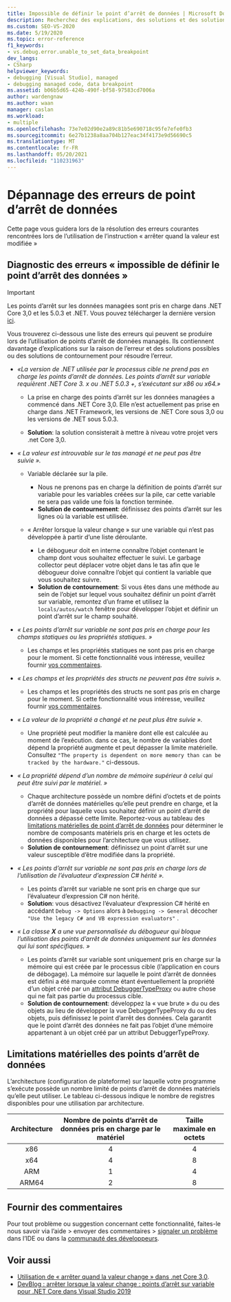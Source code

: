 ```yaml
---
title: Impossible de définir le point d’arrêt de données | Microsoft Docs
description: Recherchez des explications, des solutions et des solutions de contournement pour « impossible de définir les erreurs de point d’arrêt sur variable » qui se produisent lors de l’utilisation de « arrêter lorsque la valeur change ».
ms.custom: SEO-VS-2020
ms.date: 5/19/2020
ms.topic: error-reference
f1_keywords:
- vs.debug.error.unable_to_set_data_breakpoint
dev_langs:
- CSharp
helpviewer_keywords:
- debugging [Visual Studio], managed
- debugging managed code, data breakpoint
ms.assetid: b06b5d65-424b-490f-bf58-97583cd7006a
author: wardengnaw
ms.author: waan
manager: caslan
ms.workload:
- multiple
ms.openlocfilehash: 73e7e02d90e2a89c81b5e690718c95fe7efe0fb3
ms.sourcegitcommit: 6e27b1238a8aa704b127eac34f4173e9d56690c5
ms.translationtype: MT
ms.contentlocale: fr-FR
ms.lasthandoff: 05/20/2021
ms.locfileid: "110231963"
---
```

# <a name="troubleshooting-data-breakpoint-errors"></a>Dépannage des erreurs de point d’arrêt de données
Cette page vous guidera lors de la résolution des erreurs courantes rencontrées lors de l’utilisation de l’instruction « arrêter quand la valeur est modifiée »

## <a name="diagnosing-unable-to-set-data-breakpoint-errors"></a>Diagnostic des erreurs « impossible de définir le point d’arrêt des données »
> [!IMPORTANT]
> Les points d’arrêt sur les données managées sont pris en charge dans .NET Core 3,0 et les 5.0.3 et .NET. Vous pouvez télécharger la dernière version [ici](https://dotnet.microsoft.com/download).

Vous trouverez ci-dessous une liste des erreurs qui peuvent se produire lors de l’utilisation de points d’arrêt de données managés. Ils contiennent davantage d’explications sur la raison de l’erreur et des solutions possibles ou des solutions de contournement pour résoudre l’erreur.

- *«La version de .NET utilisée par le processus cible ne prend pas en charge les points d’arrêt de données. Les points d’arrêt sur variable requièrent .NET Core 3. x ou .NET 5.0.3 +, s’exécutant sur x86 ou x64.»*

  - La prise en charge des points d’arrêt sur les données managées a commencé dans .NET Core 3,0. Elle n’est actuellement pas prise en charge dans .NET Framework, les versions de .NET Core sous 3,0 ou les versions de .NET sous 5.0.3. 
    
  - **Solution**: la solution consisterait à mettre à niveau votre projet vers .net Core 3,0.

- *« La valeur est introuvable sur le tas managé et ne peut pas être suivie ».*
  - Variable déclarée sur la pile.
    - Nous ne prenons pas en charge la définition de points d’arrêt sur variable pour les variables créées sur la pile, car cette variable ne sera pas valide une fois la fonction terminée.
    - **Solution de contournement**: définissez des points d’arrêt sur les lignes où la variable est utilisée.

  - « Arrêter lorsque la valeur change » sur une variable qui n’est pas développée à partir d’une liste déroulante.
    - Le débogueur doit en interne connaître l’objet contenant le champ dont vous souhaitez effectuer le suivi. Le garbage collector peut déplacer votre objet dans le tas afin que le débogueur doive connaître l’objet qui contient la variable que vous souhaitez suivre. 
    - **Solution de contournement**: Si vous êtes dans une méthode au sein de l’objet sur lequel vous souhaitez définir un point d’arrêt sur variable, remontez d’un frame et utilisez la `locals/autos/watch` fenêtre pour développer l’objet et définir un point d’arrêt sur le champ souhaité.

- *« Les points d’arrêt sur variable ne sont pas pris en charge pour les champs statiques ou les propriétés statiques. »*
    
  - Les champs et les propriétés statiques ne sont pas pris en charge pour le moment. Si cette fonctionnalité vous intéresse, veuillez fournir [vos commentaires](#provide-feedback).

- *« Les champs et les propriétés des structs ne peuvent pas être suivis ».*

  - Les champs et les propriétés des structs ne sont pas pris en charge pour le moment. Si cette fonctionnalité vous intéresse, veuillez fournir [vos commentaires](#provide-feedback).

- *« La valeur de la propriété a changé et ne peut plus être suivie ».*

  - Une propriété peut modifier la manière dont elle est calculée au moment de l’exécution. dans ce cas, le nombre de variables dont dépend la propriété augmente et peut dépasser la limite matérielle. Consultez `"The property is dependent on more memory than can be tracked by the hardware."` ci-dessous.

- *« La propriété dépend d’un nombre de mémoire supérieur à celui qui peut être suivi par le matériel. »*
    
  - Chaque architecture possède un nombre défini d’octets et de points d’arrêt de données matérielles qu’elle peut prendre en charge, et la propriété pour laquelle vous souhaitez définir un point d’arrêt de données a dépassé cette limite. Reportez-vous au tableau des [limitations matérielles de point d’arrêt de données](#data-breakpoint-hardware-limitations) pour déterminer le nombre de composants matériels pris en charge et les octets de données disponibles pour l’architecture que vous utilisez. 
  - **Solution de contournement**: définissez un point d’arrêt sur une valeur susceptible d’être modifiée dans la propriété.

- *« Les points d’arrêt sur variable ne sont pas pris en charge lors de l’utilisation de l’évaluateur d’expression C# hérité ».*

  - Les points d’arrêt sur variable ne sont pris en charge que sur l’évaluateur d’expression C# non hérité. 
  - **Solution**: vous désactivez l’évaluateur d’expression C# hérité en accédant `Debug -> Options` alors à `Debugging -> General` décocher `"Use the legacy C# and VB expression evaluators"` .

- *« La classe **X** a une vue personnalisée du débogueur qui bloque l’utilisation des points d’arrêt de données uniquement sur les données qui lui sont spécifiques. »*
  
  - Les points d’arrêt sur variable sont uniquement pris en charge sur la mémoire qui est créée par le processus cible (l’application en cours de débogage). La mémoire sur laquelle le point d’arrêt de données est défini a été marquée comme étant éventuellement la propriété d’un objet créé par un [attribut DebuggerTypeProxy](using-debuggertypeproxy-attribute.md) ou autre chose qui ne fait pas partie du processus cible.
  - **Solution de contournement**: développez la « vue brute » du ou des objets au lieu de développer la vue DebuggerTypeProxy du ou des objets, puis définissez le point d’arrêt des données. Cela garantit que le point d’arrêt des données ne fait pas l’objet d’une mémoire appartenant à un objet créé par un attribut DebuggerTypeProxy.

## <a name="data-breakpoint-hardware-limitations"></a>Limitations matérielles des points d’arrêt de données

L’architecture (configuration de plateforme) sur laquelle votre programme s’exécute possède un nombre limité de points d’arrêt de données matériels qu’elle peut utiliser. Le tableau ci-dessous indique le nombre de registres disponibles pour une utilisation par architecture.

| Architecture | Nombre de points d’arrêt de données pris en charge par le matériel | Taille maximale en octets|
| :-------------: |:-------------:| :-------------:|
| x86 | 4 | 4 |
| x64 | 4 | 8 |
| ARM | 1 | 4 |
| ARM64 | 2 | 8 |

## <a name="provide-feedback"></a>Fournir des commentaires

Pour tout problème ou suggestion concernant cette fonctionnalité, faites-le nous savoir via l’aide > envoyer des commentaires > [signaler un problème](../ide/how-to-report-a-problem-with-visual-studio.md) dans l’IDE ou dans la [communauté des développeurs](https://aka.ms/feedback/suggest?space=8).

## <a name="see-also"></a>Voir aussi

- [Utilisation de « arrêter quand la valeur change » dans .net Core 3,0](using-breakpoints.md#BKMK_set_a_data_breakpoint_native_cplusplus).
- [DevBlog : arrêter lorsque la valeur change : points d’arrêt sur variable pour .NET Core dans Visual Studio 2019](https://devblogs.microsoft.com/visualstudio/break-when-value-changes-data-breakpoints-for-net-core-in-visual-studio-2019/)
